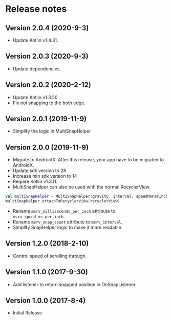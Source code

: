 Release notes
==========

Version 2.0.4 **(2020-9-3)**
----------------------------
 - Update Kotlin v1.4.31.

Version 2.0.3 **(2020-9-3)**
----------------------------
 - Update dependencies.

Version 2.0.2 **(2020-2-12)**
----------------------------
 - Update Kotlin v1.3.50.
 - Fix not snapping to the both edge.

Version 2.0.1 **(2019-11-9)**
----------------------------
 - Simplify the logic in MultiSnapHelper

Version 2.0.0 **(2019-11-9)**
----------------------------
 - Migrate to AndroidX. After this release, your app have to be migrated to AndroidX.
 - Update sdk version to 28
 - Increase min sdk version to 14
 - Require Kotlin v1.3.11.
 - MultiSnapHelper can also be used with the normal RecyclerView.
 
 ```kt
 val multiSnapHelper = MultiSnapHelper(gravity, interval, speedMsPerInch)
 multiSnapHelper.attachToRecyclerView(recyclerView)
 ```
 
 - Rename `msrv_milliseconds_per_inch` attribute to `msrv_speed_ms_per_inch`.
 - Rename `msrv_snap_count` attribute to `msrv_interval`.
 - Simplify SnapHelper logic to make it more readable.

Version 1.2.0 **(2018-2-10)**
----------------------------
 - Control speed of scrolling through.

Version 1.1.0 **(2017-9-30)**
----------------------------
 - Add listener to return snapped position in OnSnapListener.

Version 1.0.0 **(2017-8-4)**
----------------------------
 - Initial Release.
